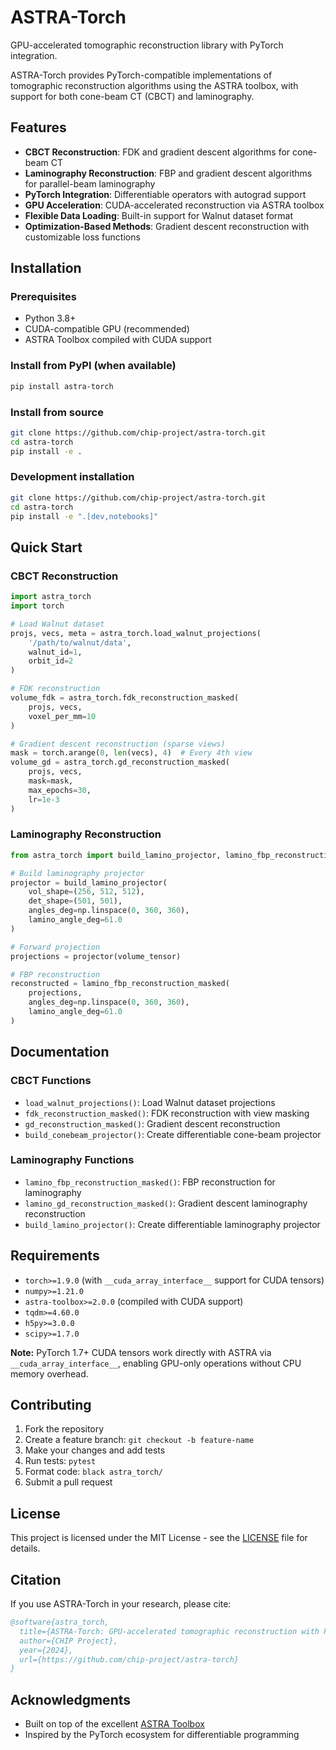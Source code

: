 # ASTRA-Torch

GPU-accelerated tomographic reconstruction library with PyTorch integration.

ASTRA-Torch provides PyTorch-compatible implementations of tomographic reconstruction algorithms using the ASTRA toolbox, with support for both cone-beam CT (CBCT) and laminography.

## Features

- **CBCT Reconstruction**: FDK and gradient descent algorithms for cone-beam CT
- **Laminography Reconstruction**: FBP and gradient descent algorithms for parallel-beam laminography  
- **PyTorch Integration**: Differentiable operators with autograd support
- **GPU Acceleration**: CUDA-accelerated reconstruction via ASTRA toolbox
- **Flexible Data Loading**: Built-in support for Walnut dataset format
- **Optimization-Based Methods**: Gradient descent reconstruction with customizable loss functions

## Installation

### Prerequisites

- Python 3.8+
- CUDA-compatible GPU (recommended)
- ASTRA Toolbox compiled with CUDA support

### Install from PyPI (when available)

```bash
pip install astra-torch
```

### Install from source

```bash
git clone https://github.com/chip-project/astra-torch.git
cd astra-torch
pip install -e .
```

### Development installation

```bash
git clone https://github.com/chip-project/astra-torch.git
cd astra-torch
pip install -e ".[dev,notebooks]"
```

## Quick Start

### CBCT Reconstruction

```python
import astra_torch
import torch

# Load Walnut dataset
projs, vecs, meta = astra_torch.load_walnut_projections(
    '/path/to/walnut/data', 
    walnut_id=1,
    orbit_id=2
)

# FDK reconstruction
volume_fdk = astra_torch.fdk_reconstruction_masked(
    projs, vecs, 
    voxel_per_mm=10
)

# Gradient descent reconstruction (sparse views)
mask = torch.arange(0, len(vecs), 4)  # Every 4th view
volume_gd = astra_torch.gd_reconstruction_masked(
    projs, vecs,
    mask=mask,
    max_epochs=30,
    lr=1e-3
)
```

### Laminography Reconstruction

```python
from astra_torch import build_lamino_projector, lamino_fbp_reconstruction_masked

# Build laminography projector  
projector = build_lamino_projector(
    vol_shape=(256, 512, 512),
    det_shape=(501, 501), 
    angles_deg=np.linspace(0, 360, 360),
    lamino_angle_deg=61.0
)

# Forward projection
projections = projector(volume_tensor)

# FBP reconstruction
reconstructed = lamino_fbp_reconstruction_masked(
    projections,
    angles_deg=np.linspace(0, 360, 360),
    lamino_angle_deg=61.0
)
```

## Documentation

### CBCT Functions

- `load_walnut_projections()`: Load Walnut dataset projections
- `fdk_reconstruction_masked()`: FDK reconstruction with view masking
- `gd_reconstruction_masked()`: Gradient descent reconstruction  
- `build_conebeam_projector()`: Create differentiable cone-beam projector

### Laminography Functions

- `lamino_fbp_reconstruction_masked()`: FBP reconstruction for laminography
- `lamino_gd_reconstruction_masked()`: Gradient descent laminography reconstruction
- `build_lamino_projector()`: Create differentiable laminography projector

## Requirements

- `torch>=1.9.0` (with `__cuda_array_interface__` support for CUDA tensors)
- `numpy>=1.21.0`
- `astra-toolbox>=2.0.0` (compiled with CUDA support)
- `tqdm>=4.60.0`
- `h5py>=3.0.0`
- `scipy>=1.7.0`

**Note:** PyTorch 1.7+ CUDA tensors work directly with ASTRA via `__cuda_array_interface__`, 
enabling GPU-only operations without CPU memory overhead.

## Contributing

1. Fork the repository
2. Create a feature branch: `git checkout -b feature-name`
3. Make your changes and add tests
4. Run tests: `pytest`
5. Format code: `black astra_torch/`
6. Submit a pull request

## License

This project is licensed under the MIT License - see the [LICENSE](LICENSE) file for details.

## Citation

If you use ASTRA-Torch in your research, please cite:

```bibtex
@software{astra_torch,
  title={ASTRA-Torch: GPU-accelerated tomographic reconstruction with PyTorch},
  author={CHIP Project},
  year={2024},
  url={https://github.com/chip-project/astra-torch}
}
```

## Acknowledgments

- Built on top of the excellent [ASTRA Toolbox](https://www.astra-toolbox.com/)
- Inspired by the PyTorch ecosystem for differentiable programming
